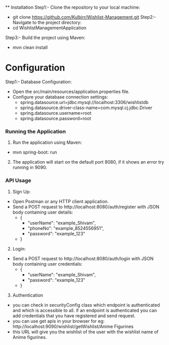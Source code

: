 ** Installation
Step1:- Clone the repository to your local machine:
- git clone https://github.com/Kulbirr/Wishlist-Management.git
Step2:- Navigate to the project directory:
- cd WishlistManagementApplication

Step3:- Build the project using Maven:
- mvn clean install

# Configuration
Step1:- Database Configuration:
- Open the src/main/resources/application.properties file.
- Configure your database connection settings:
  - spring.datasource.url=jdbc:mysql://localhost:3306/wishlistdb
  - spring.datasource.driver-class-name=com.mysql.cj.jdbc.Driver
  - spring.datasource.username=root
  - spring.datasource.password=root

### Running the Application
1. Run the application using Maven:
- mvn spring-boot: run

2. The application will start on the default port 8080, if it shows an error try running in 9090.

### API Usage
1. Sign Up:
- Open Postman or any HTTP client application.
- Send a POST request to http://localhost:8080/auth/register with JSON body containing user details:
  - {
    - "userName": "example_Shivam",
    - "phoneNo": "example_8524556951",
    - "password": "example_123"
  - }

2. Login:
- Send a POST request to http://localhost:8080/auth/login with JSON body containing user credentials:
  - {
    - "userName": "example_Shivam",
    - "password": "example_123"
   - }

3. Authentication
- you can check in securityConfig class which endpoint is authenticated and which is accessible to all. if an endpoint is authenticated you can add credentials that you have registered and send request.
- you can use get apis in your browser for eg: http://localhost:9090/wishlist/getWishlist/Anime Figurines
- this URL will give you the wishlist of the user with the wishlist name of Anime figurines. 
